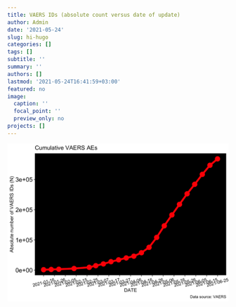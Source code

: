 ```yaml
---
title: VAERS IDs (absolute count versus date of update)
author: Admin
date: '2021-05-24'
slug: hi-hugo
categories: []
tags: []
subtitle: ''
summary: ''
authors: []
lastmod: '2021-05-24T16:41:59+03:00'
featured: no
image:
  caption: ''
  focal_point: ''
  preview_only: no
projects: []
---
```





<img src="Figs/unnamed-chunk-3-1.png" width="672" />
